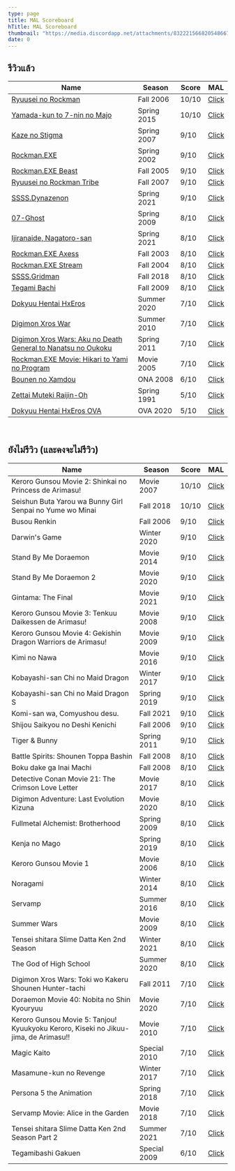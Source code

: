 ```yaml
---
type: page
title: MAL Scoreboard
hTitle: MAL Scoreboard
thumbnail: "https://media.discordapp.net/attachments/832221566820548667/892587613402320906/New_Project.png"
date: 0
---
```

## รีวิวแล้ว
|Name|Season|Score|MAL|
|---|---|---|---|
|[Ryuusei no Rockman](./posts/ryuusei-no-rockman)|Fall 2006|10/10|[Click](https://myanimelist.net/anime/1835/Ryuusei_no_Rockman)|
|[Yamada-kun to 7-nin no Majo](./posts/yamada-kun-to-7-nin-no-majo)|Spring 2015|10/10|[Click](https://myanimelist.net/anime/28677/Yamada-kun_to_7-nin_no_Majo_TV)|
|[Kaze no Stigma](./posts/kaze-no-stigma)|Spring 2007|9/10|[Click](https://myanimelist.net/anime/1691/Kaze_no_Stigma)|
|[Rockman.EXE](./posts/rockman-exe)|Spring 2002|9/10|[Click](https://myanimelist.net/anime/1710/RockmanEXE)|
|[Rockman.EXE Beast](./posts/rockman-exe-beast)|Fall 2005|9/10|[Click](https://myanimelist.net/anime/2110/RockmanEXE_Beast)|
|[Ryuusei no Rockman Tribe](./posts/ryuusei-no-rockman-tribe)|Fall 2007|9/10|[Click](https://myanimelist.net/anime/3493/Ryuusei_no_Rockman_Tribe)|
|[SSSS.Dynazenon](./posts/ssss-dynazenon)|Spring 2021|9/10|[Click](https://myanimelist.net/anime/40870/SSSSDynazenon)|
|[07-Ghost](./posts/07ghost)|Spring 2009|8/10|[Click](https://myanimelist.net/anime/5525/07-Ghost)|
|[Ijiranaide, Nagatoro-san](./posts/nagatoro-san)|Spring 2021|8/10|[Click](https://myanimelist.net/anime/42361/Ijiranaide_Nagatoro-san)|
|[Rockman.EXE Axess](./posts/rockman-exe-axess)|Fall 2003|8/10|[Click](https://myanimelist.net/anime/2108/RockmanEXE_Axess)|
|[Rockman.EXE Stream](./posts/rockman-exe-stream)|Fall 2004|8/10|[Click](https://myanimelist.net/anime/2109/RockmanEXE_Stream)|
|[SSSS.Gridman](./posts/ssss-gridman)|Fall 2018|8/10|[Click](https://myanimelist.net/anime/35847/SSSSGridman)|
|[Tegami Bachi](./posts/letter-bee)|Fall 2009|8/10|[Click](https://myanimelist.net/anime/6444/Tegamibachi)|
|[Dokyuu Hentai HxEros](./posts/super-hxeros)|Summer 2020|7/10|[Click](https://myanimelist.net/anime/40623/Dokyuu_Hentai_HxEros)|
|[Digimon Xros War](./posts/xros-war)|Summer 2010|7/10|[Click](https://myanimelist.net/anime/8624/Digimon_Xros_Wars)|
|[Digimon Xros Wars: Aku no Death General to Nanatsu no Oukoku](./posts/xros-war)|Spring 2011|7/10|[Click](https://myanimelist.net/anime/10444/Digimon_Xros_Wars__Aku_no_Death_General_to_Nanatsu_no_Oukoku)|
|[Rockman.EXE Movie: Hikari to Yami no Program](./posts/rockman-exe-movie)|Movie 2005|7/10|[Click](https://myanimelist.net/anime/2111/RockmanEXE_Movie__Hikari_to_Yami_no_Program)|
|[Bounen no Xamdou](./posts/bounen-no-xamdou)|ONA 2008|6/10|[Click](https://myanimelist.net/anime/4177/Bounen_no_Xamdou)|
|[Zettai Muteki Raijin-Oh](./posts/raijin-oh)|Spring 1991|5/10|[Click](https://myanimelist.net/anime/1897/Zettai_Muteki_Raijin-Oh)|
|[Dokyuu Hentai HxEros OVA](./posts/super-hxros)|OVA 2020|5/10|[Click](https://myanimelist.net/anime/42803/Dokyuu_Hentai_HxEros_OVA)|

<br />

## ยังไม่รีวิว (และคงจะไม่รีวิว)
|Name|Season|Score|MAL|
|---|---|---|---|
|Keroro Gunsou Movie 2: Shinkai no Princess de Arimasu!|Movie 2007|10/10|[Click](https://myanimelist.net/anime/2408/Keroro_Gunsou_Movie_2__Shinkai_no_Princess_de_Arimasu)|
|Seishun Buta Yarou wa Bunny Girl Senpai no Yume wo Minai|Fall 2018|10/10|[Click](https://myanimelist.net/anime/37450/Seishun_Buta_Yarou_wa_Bunny_Girl_Senpai_no_Yume_wo_Minai)|
|Busou Renkin|Fall 2006|9/10|[Click](https://myanimelist.net/anime/1536/Busou_Renkin)|
|Darwin's Game|Winter 2020|9/10|[Click](https://myanimelist.net/anime/38656/Darwins_Game)|
|Stand By Me Doraemon|Movie 2014|9/10|[Click](https://myanimelist.net/anime/21469/Stand_By_Me_Doraemon)|
|Stand By Me Doraemon 2|Movie 2020|9/10|[Click](https://myanimelist.net/anime/40853/Stand_By_Me_Doraemon_2)|
|Gintama: The Final|Movie 2021|9/10|[Click](https://myanimelist.net/anime/39486/Gintama__The_Final)|
|Keroro Gunsou Movie 3: Tenkuu Daikessen de Arimasu!|Movie 2008|9/10|[Click](https://myanimelist.net/anime/5290/Keroro_Gunsou_Movie_3__Tenkuu_Daikessen_de_Arimasu)|
|Keroro Gunsou Movie 4: Gekishin Dragon Warriors de Arimasu!|Movie 2009|9/10|[Click](https://myanimelist.net/anime/5710/Keroro_Gunsou_Movie_4__Gekishin_Dragon_Warriors_de_Arimasu)|
|Kimi no Nawa|Movie 2016|9/10|[Click](https://myanimelist.net/anime/32281/Kimi_no_Na_wa)|
|Kobayashi-san Chi no Maid Dragon|Winter 2017|9/10|[Click](https://myanimelist.net/anime/33206/Kobayashi-san_Chi_no_Maid_Dragon)|
|Kobayashi-san Chi no Maid Dragon S|Spring 2019|9/10|[Click](https://myanimelist.net/anime/39247/Kobayashi-san_Chi_no_Maid_Dragon_S)|
|Komi-san wa, Comyushou desu.|Fall 2021|9/10|[Click](https://myanimelist.net/anime/48926/Komi-san_wa_Comyushou_desu)|
|Shijou Saikyou no Deshi Kenichi|Fall 2006|9/10|[Click](https://myanimelist.net/anime/1559/Shijou_Saikyou_no_Deshi_Kenichi)|
|Tiger & Bunny|Spring 2011|9/10|[Click](https://myanimelist.net/anime/9941/Tiger___Bunny)|
|Battle Spirits: Shounen Toppa Bashin|Fall 2008|8/10|[Click](https://myanimelist.net/anime/5082/Battle_Spirits__Shounen_Toppa_Bashin)|
|Boku dake ga Inai Machi|Fall 2008|8/10|[Click](https://myanimelist.net/anime/31043/Boku_dake_ga_Inai_Machi)|
|Detective Conan Movie 21: The Crimson Love Letter|Movie 2017|8/10|[Click](https://myanimelist.net/anime/34430/Detective_Conan_Movie_21__The_Crimson_Love_Letter)|
|Digimon Adventure: Last Evolution Kizuna|Movie 2020|8/10|[Click](https://myanimelist.net/anime/38088/Digimon_Adventure__Last_Evolution_Kizuna)|
|Fullmetal Alchemist: Brotherhood|Spring 2009|8/10|[Click](https://myanimelist.net/anime/5114/Fullmetal_Alchemist__Brotherhood)|
|Kenja no Mago|Spring 2019|8/10|[Click](https://myanimelist.net/anime/36407/Kenja_no_Mago)|
|Keroro Gunsou Movie 1|Movie 2006|8/10|[Click](https://myanimelist.net/anime/2407/Keroro_Gunsou_Movie_1)|
|Noragami|Winter 2014|8/10|[Click](https://myanimelist.net/anime/20507/Noragami)|
|Servamp|Summer 2016|8/10|[Click](https://myanimelist.net/anime/31229/Servamp)|
|Summer Wars|Movie 2009|8/10|[Click](https://myanimelist.net/anime/5681/Summer_Wars)|
|Tensei shitara Slime Datta Ken 2nd Season|Winter 2021|8/10|[Click](https://myanimelist.net/anime/39551/Tensei_shitara_Slime_Datta_Ken_2nd_Season)|
|The God of High School|Summer 2020|8/10|[Click](https://myanimelist.net/anime/41353/The_God_of_High_School)|
|Digimon Xros Wars: Toki wo Kakeru Shounen Hunter-tachi|Fall 2011|7/10|[Click](https://myanimelist.net/anime/11385/Digimon_Xros_Wars__Toki_wo_Kakeru_Shounen_Hunter-tachi)|
|Doraemon Movie 40: Nobita no Shin Kyouryuu|Movie 2020|7/10|[Click](https://myanimelist.net/anime/40044/Doraemon_Movie_40__Nobita_no_Shin_Kyouryuu)|
|Keroro Gunsou Movie 5: Tanjou! Kyuukyoku Keroro, Kiseki no Jikuu-jima, de Arimasu!!|Movie 2010|7/10|[Click](https://myanimelist.net/anime/8134/Keroro_Gunsou_Movie_5__Tanjou_Kyuukyoku_Keroro_Kiseki_no_Jikuu-jima_de_Arimasu)|
|Magic Kaito|Special 2010|7/10|[Click](https://myanimelist.net/anime/8310/Magic_Kaito)|
|Masamune-kun no Revenge|Winter 2017|7/10|[Click](https://myanimelist.net/anime/33487/Masamune-kun_no_Revenge)|
|Persona 5 the Animation|Spring 2018|7/10|[Click](https://myanimelist.net/anime/36023/Persona_5_the_Animation)|
|Servamp Movie: Alice in the Garden|Movie 2018|7/10|[Click](https://myanimelist.net/anime/36803/Servamp_Movie__Alice_in_the_Garden)|
|Tensei shitara Slime Datta Ken 2nd Season Part 2|Summer 2021|7/10|[Click](https://myanimelist.net/anime/41487/Tensei_shitara_Slime_Datta_Ken_2nd_Season_Part_2)|
|Tegamibashi Gakuen|Special 2009|6/10|[Click](https://myanimelist.net/anime/8022/Tegamibachi_Gakuen)|